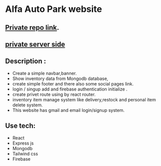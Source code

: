 # Alfa Auto Park website

## [Private repo link](https://alfa-auto-park.web.app).
## [private server side](https://github.com/ProgrammingHeroWC4/warehouse-management-server-side-DaloarHossan)

## Description :
- Create a simple navbar,banner.
- Show inventory data from Mongodb database,
- create simple footer and there also some social pages link.
- login / singup add and firebase authentication initialize .
- create privet route using by react router.
- inventory item manage system like delivery,restock and personal item delete system.
- This website has gmail and email login/signup system.





## Use tech:
- React
- Express js
- Mongodb
- Tailwind css
- Firebase